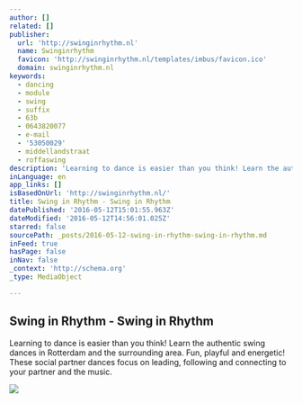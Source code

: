 ```yaml
---
author: []
related: []
publisher:
  url: 'http://swinginrhythm.nl'
  name: Swinginrhythm
  favicon: 'http://swinginrhythm.nl/templates/imbus/favicon.ico'
  domain: swinginrhythm.nl
keywords:
  - dancing
  - module
  - swing
  - suffix
  - 63b
  - 0643820077
  - e-mail
  - '53050029'
  - middellandstraat
  - roffaswing
description: 'Learning to dance is easier than you think! Learn the authentic swing dances in Rotterdam and the surrounding area. Fun, playful and energetic! These social partner dances focus on leading, following and connecting to your partner and the music.'
inLanguage: en
app_links: []
isBasedOnUrl: 'http://swinginrhythm.nl/'
title: Swing in Rhythm - Swing in Rhythm
datePublished: '2016-05-12T15:01:55.963Z'
dateModified: '2016-05-12T14:56:01.025Z'
starred: false
sourcePath: _posts/2016-05-12-swing-in-rhythm-swing-in-rhythm.md
inFeed: true
hasPage: false
inNav: false
_context: 'http://schema.org'
_type: MediaObject

---
```

<article style=""><h1>Swing in Rhythm - Swing in Rhythm</h1><p>Learning to dance is easier than you think! Learn the authentic swing dances in Rotterdam and the surrounding area. Fun, playful and energetic! These social partner dances focus on leading, following and connecting to your partner and the music.</p><img src="http://swinginrhythm.nl/images/sampledata/sliders/revolution/lindyhopuitsnedewebsite.png" /></article>